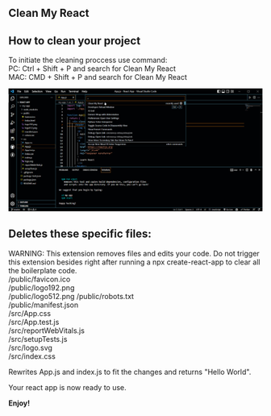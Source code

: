 ## Clean My React


## How to clean your project
To initiate the cleaning proccess use command:  
PC: Ctrl + Shift + P and search for Clean My React  
MAC: CMD + Shift + P and search for Clean My React

![1](./images/EXAMPLE%201.gif) 
## Deletes these specific files:
WARNING: This extension removes files and edits your code. Do not trigger this extension besides right after running a npx create-react-app to clear all the boilerplate code.  
/public/favicon.ico  
/public/logo192.png  
/public/logo512.png
/public/robots.txt  
/public/manifest.json  
/src/App.css  
/src/App.test.js  
/src/reportWebVitals.js  
/src/setupTests.js  
/src/logo.svg  
/src/index.css  

Rewrites App.js and index.js to fit the changes and returns "Hello World". 

Your react app is now ready to use.



**Enjoy!**
